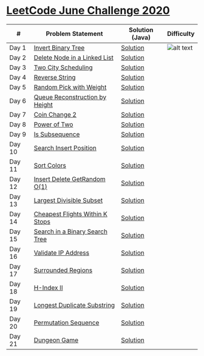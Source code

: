 # [LeetCode June Challenge 2020](https://github.com/rohitkumar-rk/Problem-Solving/tree/master/LeetCode/June%20Challenge)


| #             | Problem Statement| Solution (Java) | Difficulty |
| ----- | ------------- | ------------- | ------------- |
| Day 1  | [Invert Binary Tree](https://leetcode.com/problems/invert-binary-tree/)  | [Solution](https://github.com/rohitkumar-rk/Problem-Solving/blob/master/LeetCode/June%20Challenge/1.%20Invert%20Binary%20Tree/Solution.java) | ![alt text](https://github.com/rohitkumar-rk/Problem-Solving/blob/master/Tags/easy.png)
| Day 2  | [Delete Node in a Linked List](https://leetcode.com/problems/delete-node-in-a-linked-list/)  | [Solution](https://github.com/rohitkumar-rk/Problem-Solving/blob/master/LeetCode/June%20Challenge/2.%20Delete%20Node%20in%20a%20Linked%20List/Solution.java) |
| Day 3 | [Two City Scheduling](https://leetcode.com/problems/two-city-scheduling/) | [Solution](https://github.com/rohitkumar-rk/Problem-Solving/tree/master/LeetCode/June%20Challenge/3.%20Two%20City%20Scheduling) |
| Day 4 | [Reverse String](https://leetcode.com/problems/reverse-string/) | [Solution](https://github.com/rohitkumar-rk/Problem-Solving/blob/master/LeetCode/June%20Challenge/4.%20Reverse%20String/Solution.java) |
| Day 5 | [Random Pick with Weight](https://leetcode.com/problems/random-pick-with-weight/) | [Solution](https://github.com/rohitkumar-rk/Problem-Solving/blob/master/LeetCode/June%20Challenge/5.%20Random%20Pick%20by%20Weight/Solution.java) |
| Day 6 | [Queue Reconstruction by Height](https://leetcode.com/problems/queue-reconstruction-by-height/) | [Solution](https://github.com/rohitkumar-rk/Problem-Solving/blob/master/LeetCode/June%20Challenge/6.%20Queue%20Reconstuction%20by%20Height/Solution.java) |
| Day 7 | [Coin Change 2](https://leetcode.com/problems/coin-change-2/) | [Solution](https://github.com/rohitkumar-rk/Problem-Solving/blob/master/LeetCode/June%20Challenge/7.%20Coin%20Change%202/Solution.java) |
| Day 8 | [Power of Two](https://leetcode.com/problems/power-of-two/) | [Solution](https://github.com/rohitkumar-rk/Problem-Solving/blob/master/LeetCode/June%20Challenge/8.%20Power%20of%202/Solution.java) |
| Day 9 | [Is Subsequence](https://leetcode.com/problems/is-subsequence/) | [Solution](https://github.com/rohitkumar-rk/Problem-Solving/blob/master/LeetCode/June%20Challenge/9.%20Is%20Subsequence/Solution.java) |
| Day 10 | [Search Insert Position](https://leetcode.com/problems/search-insert-position/) | [Solution](https://github.com/rohitkumar-rk/Problem-Solving/blob/master/LeetCode/June%20Challenge/10.%20Search%20Insert%20at%20Position/Solution.java) |
| Day 11 | [Sort Colors](https://leetcode.com/problems/sort-colors/) | [Solution](https://github.com/rohitkumar-rk/Problem-Solving/blob/master/LeetCode/June%20Challenge/11.%20Sort%20Colors/Solution.java) |
| Day 12 | [Insert Delete GetRandom O(1)](https://leetcode.com/problems/insert-delete-getrandom-o1/) | [Solution](https://github.com/rohitkumar-rk/Problem-Solving/blob/master/LeetCode/June%20Challenge/12.%20Insert%20Delete%20GetRandom%20O(1)/Solution.java) |
| Day 13 | [Largest Divisible Subset](https://leetcode.com/problems/largest-divisible-subset/) | [Solution](https://github.com/rohitkumar-rk/Problem-Solving/blob/master/LeetCode/June%20Challenge/13.%20Largest%20Divisible%20Subset/Solution.java) |
| Day 14 | [Cheapest Flights Within K Stops](https://leetcode.com/problems/cheapest-flights-within-k-stops/) | [Solution](https://github.com/rohitkumar-rk/Problem-Solving/blob/master/LeetCode/June%20Challenge/14.%20Cheapest%20Flights%20Within%20K%20Stops/Solution.java) |
| Day 15 | [Search in a Binary Search Tree](https://leetcode.com/problems/search-in-a-binary-search-tree/) | [Solution](https://github.com/rohitkumar-rk/Problem-Solving/blob/master/LeetCode/June%20Challenge/15.%20Search%20in%20a%20Binary%20Search%20Tree/Solution.java) |
| Day 16 | [Validate IP Address](https://leetcode.com/problems/validate-ip-address/) | [Solution](https://github.com/rohitkumar-rk/Problem-Solving/blob/master/LeetCode/June%20Challenge/16.%20Validate%20IP%20Address/Solution.java) |
| Day 17 | [Surrounded Regions](https://leetcode.com/problems/surrounded-regions/) | [Solution](https://github.com/rohitkumar-rk/Problem-Solving/blob/master/LeetCode/June%20Challenge/17.%20Surrounded%20Regions/Solution.java) |
| Day 18 | [H-Index II](https://leetcode.com/problems/h-index-ii/) | [Solution](https://github.com/rohitkumar-rk/Problem-Solving/blob/master/LeetCode/June%20Challenge/18.%20H%20Index%20-%20II/Solution.java) |
| Day 19 | [Longest Duplicate Substring](https://leetcode.com/problems/longest-duplicate-substring/) | [Solution](https://github.com/rohitkumar-rk/Problem-Solving/blob/master/LeetCode/June%20Challenge/19.%20Longest%20Duplicate%20Substring/Solution.java) |
| Day 20 | [Permutation Sequence](https://leetcode.com/problems/permutation-sequence/) | [Solution](https://github.com/rohitkumar-rk/Problem-Solving/blob/master/LeetCode/June%20Challenge/20.%20Permutation%20Sequence/Solution.java) |
| Day 21 | [Dungeon Game]() | [Solution]() |

